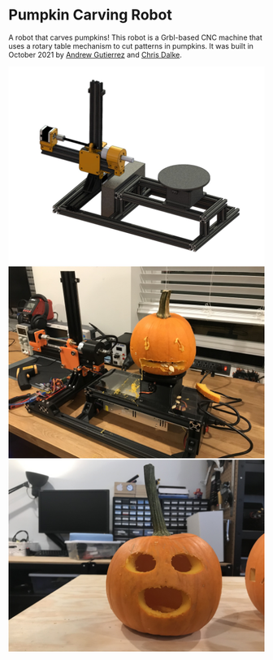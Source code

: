 # Pumpkin Carving Robot

A robot that carves pumpkins! This robot is a Grbl-based CNC machine that uses a rotary table mechanism to cut patterns in pumpkins. It was built in October 2021 by [Andrew Gutierrez](http://andrewtgutierrez.com/) and [Chris Dalke](https://www.chrisdalke.com/).

![Pumpkin CNC Cutter](images/pumpkin-cnc-cutter.JPG)
![Pumpkin 1](images/pumpkin1.jpg)
![Pumpkin 2](images/pumpkin2.jpg)

